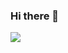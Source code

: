### Hi there 👋

<img src="https://capsule-render.vercel.app/api?type=venom&color=bfadd7&height=120&section=header&text=Call%20me%20yuha122&&fontColor=white&fontSize=70" />

